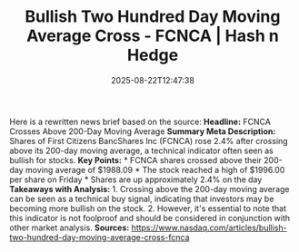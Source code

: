 ﻿---
title: "Bullish Two Hundred Day Moving Average Cross - FCNCA | Hash n Hedge"
date: "2025-08-22T12:47:38"
category: "Markets"
summary: ""
slug: ""
source_urls:
  - ""
seo:
  title: "Bullish Two Hundred Day Moving Average Cross - FCNCA | Hash n Hedge | Hash n Hedge"
  description: ""
  keywords: ["news", "markets", "brief"]
---
Here is a rewritten news brief based on the source:  **Headline:** FCNCA Crosses Above 200-Day Moving Average  **Summary Meta Description:** Shares of First Citizens BancShares Inc (FCNCA) rose 2.4% after crossing above its 200-day moving average, a technical indicator often seen as bullish for stocks.  **Key Points:**  * FCNCA shares crossed above their 200-day moving average of $1988.09 * The stock reached a high of $1996.00 per share on Friday * Shares are up approximately 2.4% on the day  **Takeaways with Analysis:**  1. Crossing above the 200-day moving average can be seen as a technical buy signal, indicating that investors may be becoming more bullish on the stock. 2. However, it's essential to note that this indicator is not foolproof and should be considered in conjunction with other market analysis.  **Sources:** https://www.nasdaq.com/articles/bullish-two-hundred-day-moving-average-cross-fcnca